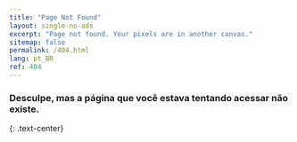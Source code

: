 ```yaml
---
title: "Page Not Found"
layout: single-no-ads
excerpt: "Page not found. Your pixels are in another canvas."
sitemap: false
permalink: /404.html
lang: pt_BR
ref: 404
---
```


### Desculpe, mas a página que você estava tentando acessar não existe.
{: .text-center}

